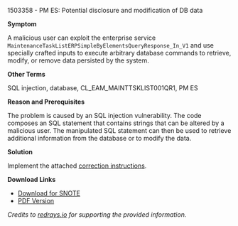 1503358 - PM ES: Potential disclosure and modification of DB data

**Symptom**

A malicious user can exploit the enterprise service `MaintenanceTaskListERPSimpleByElementsQueryResponse_In_V1` and use specially crafted inputs to execute arbitrary database commands to retrieve, modify, or remove data persisted by the system.

**Other Terms**

SQL injection, database, CL_EAM_MAINTTSKLIST001QR1, PM ES

**Reason and Prerequisites**

The problem is caused by an SQL injection vulnerability. The code composes an SQL statement that contains strings that can be altered by a malicious user. The manipulated SQL statement can then be used to retrieve additional information from the database or to modify the data.

**Solution**

Implement the attached [correction instructions](https://me.sap.com/corrins/0001503358/1).

**Download Links**

- [Download for SNOTE](https://notesdownloads.sap.com/note/0040000008898502017)
- [PDF Version](https://userapps.support.sap.com/sap/support/sfm/notes/print/0001503358?language=en-US&token=5A8C8466789D6730060D55C0023ED9A2)

*Credits to [redrays.io](https://redrays.io) for supporting the provided information.*